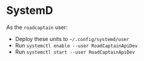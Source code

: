 # SystemD

As the `roadcaptain` user:

- Deploy these units to `~/.config/systemd/user`
- Run `systemctl enable --user RoadCaptainApiDev`
- Run `systemctl start --user RoadCaptainApiDev`
